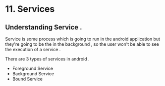 # 11. Services

## Understanding Service .

Service is some process which is going to run in the android application but they're going to be the in the background , so the user won't be able to see the execution of a service .

There are 3 types of services in android .

* Foreground Service 
* Background Service
* Bound Service 

